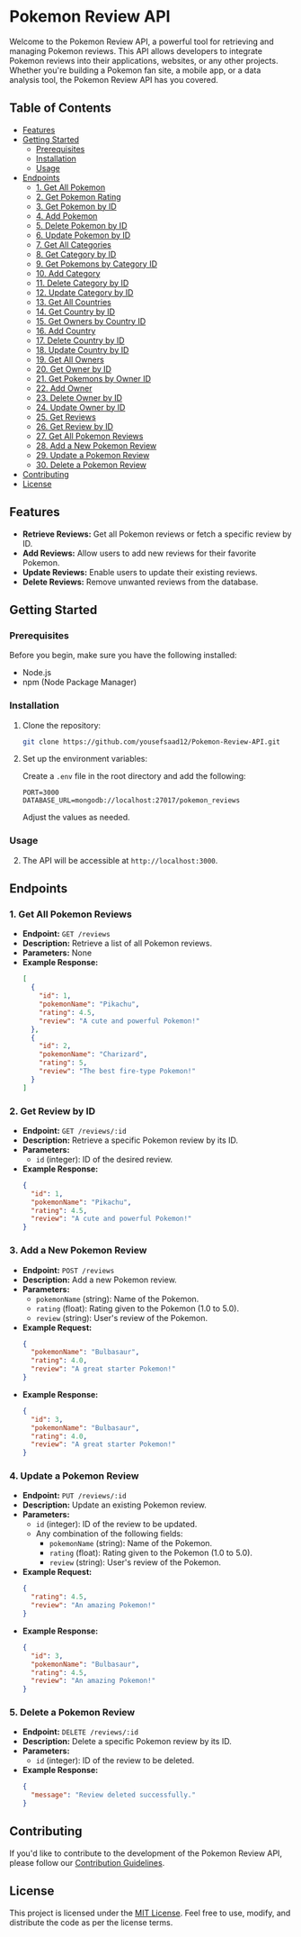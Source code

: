 # Pokemon Review API

Welcome to the Pokemon Review API, a powerful tool for retrieving and managing Pokemon reviews. This API allows developers to integrate Pokemon reviews into their applications, websites, or any other projects. Whether you're building a Pokemon fan site, a mobile app, or a data analysis tool, the Pokemon Review API has you covered.

## Table of Contents

- [Features](#features)
- [Getting Started](#getting-started)
  - [Prerequisites](#prerequisites)
  - [Installation](#installation)
  - [Usage](#usage)
- [Endpoints](#endpoints)
  - [1. Get All Pokemon](#1-get-all-pokemon)
  - [2. Get Pokemon Rating](#2-get-pokemon-rating)
  - [3. Get Pokemon by ID](#3-get-pokemon-by-id)
  - [4. Add Pokemon](#4-create-pokemon)
  - [5. Delete Pokemon by ID](#5-delete-pokemon-by-id)
  - [6. Update Pokemon by ID](#6-update-pokemon-by-id)
  - [7. Get All Categories](#7-get-all-categories)
  - [8. Get Category by ID](#8-get-category-by-id)
  - [9. Get Pokemons by Category ID](#9-get-pokemons-by-category-id)
  - [10. Add Category](#10-add-category)
  - [11. Delete Category by ID](#5-delete-category-by-id)
  - [12. Update Category by ID](#6-update-category-by-id)
  - [13. Get All Countries](#13-get-all-countries)
  - [14. Get Country by ID](#14-get-country-by-id)
  - [15. Get Owners by Country ID](#15-get-owners-by-country-id)
  - [16. Add Country](#16-add-country)
  - [17. Delete Country by ID](#17-delete-country-by-id)
  - [18. Update Country by ID](#18-update-country-by-id)
  - [19. Get All Owners](#19-get-all-owners)
  - [20. Get Owner by ID](#20-get-owners-by-id)
  - [21. Get Pokemons by Owner ID](#21-get-pokemons-by-owner-id)
  - [22. Add Owner](#22-add-owner)
  - [23. Delete Owner by ID](#23-delete-owner-by-id)
  - [24. Update Owner by ID](#24-update-owner-by-id)
  - [25. Get Reviews](#25-get-reviews)
  - [26. Get Review by ID](#26-get-review-by-id)
  - [27. Get All Pokemon Reviews](#27-get-all-pokemon-reviews)
  - [28. Add a New Pokemon Review](#28-add-a-new-pokemon-review)
  - [29. Update a Pokemon Review](#29-update-a-pokemon-review)
  - [30. Delete a Pokemon Review](#30-delete-a-pokemon-review)
- [Contributing](#contributing)
- [License](#license)

## Features

- **Retrieve Reviews:** Get all Pokemon reviews or fetch a specific review by ID.
- **Add Reviews:** Allow users to add new reviews for their favorite Pokemon.
- **Update Reviews:** Enable users to update their existing reviews.
- **Delete Reviews:** Remove unwanted reviews from the database.

## Getting Started

### Prerequisites

Before you begin, make sure you have the following installed:

- Node.js
- npm (Node Package Manager)

### Installation

1. Clone the repository:

   ```bash
   git clone https://github.com/yousefsaad12/Pokemon-Review-API.git
   ```


3. Set up the environment variables:

   Create a `.env` file in the root directory and add the following:

   ```env
   PORT=3000
   DATABASE_URL=mongodb://localhost:27017/pokemon_reviews
   ```

   Adjust the values as needed.

### Usage


2. The API will be accessible at `http://localhost:3000`.

## Endpoints

### 1. Get All Pokemon Reviews

- **Endpoint:** `GET /reviews`
- **Description:** Retrieve a list of all Pokemon reviews.
- **Parameters:** None
- **Example Response:**
  ```json
  [
    {
      "id": 1,
      "pokemonName": "Pikachu",
      "rating": 4.5,
      "review": "A cute and powerful Pokemon!"
    },
    {
      "id": 2,
      "pokemonName": "Charizard",
      "rating": 5,
      "review": "The best fire-type Pokemon!"
    }
  ]
  ```

### 2. Get Review by ID

- **Endpoint:** `GET /reviews/:id`
- **Description:** Retrieve a specific Pokemon review by its ID.
- **Parameters:**
  - `id` (integer): ID of the desired review.
- **Example Response:**
  ```json
  {
    "id": 1,
    "pokemonName": "Pikachu",
    "rating": 4.5,
    "review": "A cute and powerful Pokemon!"
  }
  ```

### 3. Add a New Pokemon Review

- **Endpoint:** `POST /reviews`
- **Description:** Add a new Pokemon review.
- **Parameters:**
  - `pokemonName` (string): Name of the Pokemon.
  - `rating` (float): Rating given to the Pokemon (1.0 to 5.0).
  - `review` (string): User's review of the Pokemon.
- **Example Request:**
  ```json
  {
    "pokemonName": "Bulbasaur",
    "rating": 4.0,
    "review": "A great starter Pokemon!"
  }
  ```
- **Example Response:**
  ```json
  {
    "id": 3,
    "pokemonName": "Bulbasaur",
    "rating": 4.0,
    "review": "A great starter Pokemon!"
  }
  ```

### 4. Update a Pokemon Review

- **Endpoint:** `PUT /reviews/:id`
- **Description:** Update an existing Pokemon review.
- **Parameters:**
  - `id` (integer): ID of the review to be updated.
  - Any combination of the following fields:
    - `pokemonName` (string): Name of the Pokemon.
    - `rating` (float): Rating given to the Pokemon (1.0 to 5.0).
    - `review` (string): User's review of the Pokemon.
- **Example Request:**
  ```json
  {
    "rating": 4.5,
    "review": "An amazing Pokemon!"
  }
  ```
- **Example Response:**
  ```json
  {
    "id": 3,
    "pokemonName": "Bulbasaur",
    "rating": 4.5,
    "review": "An amazing Pokemon!"
  }
  ```

### 5. Delete a Pokemon Review

- **Endpoint:** `DELETE /reviews/:id`
- **Description:** Delete a specific Pokemon review by its ID.
- **Parameters:**
  - `id` (integer): ID of the review to be deleted.
- **Example Response:**
  ```json
  {
    "message": "Review deleted successfully."
  }
  ```

## Contributing

If you'd like to contribute to the development of the Pokemon Review API, please follow our [Contribution Guidelines](CONTRIBUTING.md).

## License

This project is licensed under the [MIT License](LICENSE). Feel free to use, modify, and distribute the code as per the license terms.
